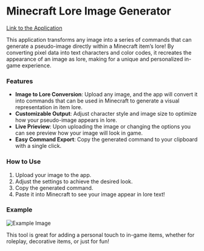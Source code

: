 # Minecraft Lore Image Generator

[Link to the Application](https://sowiastyy.github.io/ItemImgLore/)

This application transforms any image into a series of commands that can generate a pseudo-image directly within a Minecraft item’s lore! By converting pixel data into text characters and color codes, it recreates the appearance of an image as lore, making for a unique and personalized in-game experience.

### Features
- **Image to Lore Conversion**: Upload any image, and the app will convert it into commands that can be used in Minecraft to generate a visual representation in item lore.
- **Customizable Output**: Adjust character style and image size to optimize how your pseudo-image appears in lore.
- **Live Prieview**: Upon uploading the image or changing the options you can see preview how your image will look in game.
- **Easy Command Export**: Copy the generated command to your clipboard with a single click.

### How to Use
1. Upload your image to the app.
2. Adjust the settings to achieve the desired look.
3. Copy the generated command.
4. Paste it into Minecraft to see your image appear in lore text!

### Example
![Example Image](https://your-image-link-here.com/example.png)

This tool is great for adding a personal touch to in-game items, whether for roleplay, decorative items, or just for fun!



